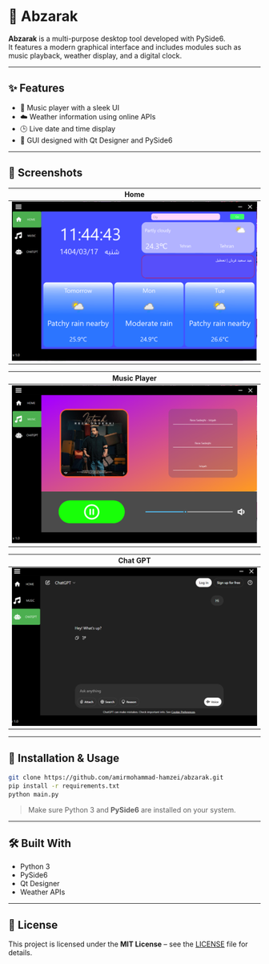 # 📱 Abzarak

**Abzarak** is a multi-purpose desktop tool developed with PySide6.  
It features a modern graphical interface and includes modules such as music playback, weather display, and a digital
clock.

---

## ✨ Features

- 🎵 Music player with a sleek UI
- ☁️ Weather information using online APIs
- 🕒 Live date and time display
- 🎨 GUI designed with Qt Designer and PySide6

---

## 📸 Screenshots

| Home                          |
|-------------------------------|
| ![Home](screenshots/Home.png) | 

| Music Player                           |
|----------------------------------------|
| ![Music Player](screenshots/Music.png) | 

| Chat GPT                             |
|--------------------------------------|
| ![Chat GPT](screenshots/ChatGPT.png) | 


---

## 🚀 Installation & Usage

```bash
git clone https://github.com/amirmohammad-hamzei/abzarak.git
pip install -r requirements.txt
python main.py
````

> Make sure Python 3 and **PySide6** are installed on your system.

---

## 🛠️ Built With

* Python 3
* PySide6
* Qt Designer
* Weather APIs

---

## 📄 License

This project is licensed under the **MIT License** – see the [LICENSE](LICENSE) file for details.


